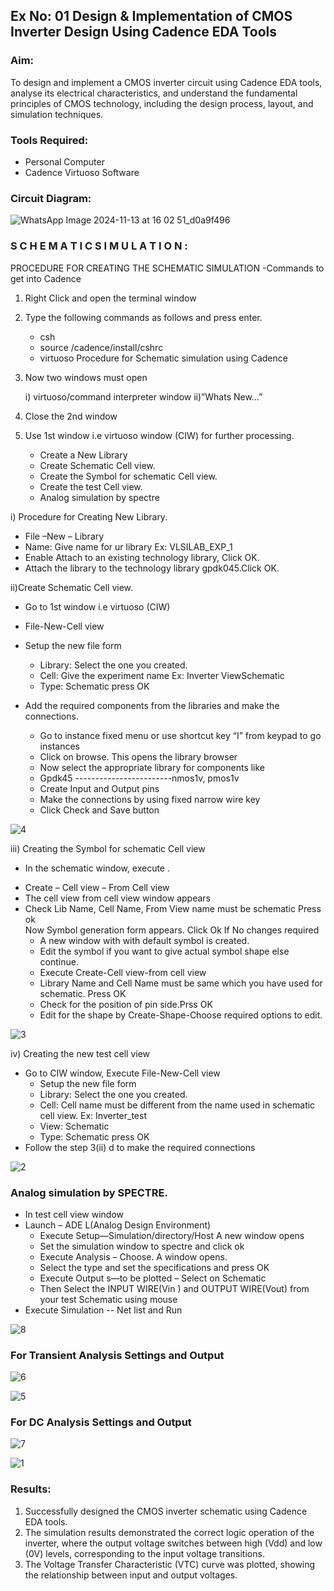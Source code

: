 ## Ex No: 01     Design & Implementation of CMOS Inverter Design Using Cadence EDA Tools 
### Aim:
To design and implement a CMOS inverter circuit using Cadence EDA tools, analyse its electrical characteristics, and understand the fundamental principles of CMOS technology, including the design process, layout, and simulation techniques.

### Tools Required:
   -	Personal Computer
   -	Cadence Virtuoso Software

### Circuit Diagram:

![WhatsApp Image 2024-11-13 at 16 02 51_d0a9f496](https://github.com/user-attachments/assets/1fa282d8-4a5e-4473-b7d9-555d3d9f7862)

### S C H E M A T I C S I M U L A T I O N :

PROCEDURE FOR CREATING THE SCHEMATIC SIMULATION -Commands to get into Cadence

1.	Right Click and open the terminal window
2.	Type the following commands as follows and press enter.
   
    -	csh
    -	source /cadence/install/cshrc
    -	virtuoso
Procedure for Schematic simulation using Cadence
 1.	Now two windows must open
    
	i) virtuoso/command interpreter window
	ii)”Whats New…”
 2.	Close the 2nd window
 3.	Use 1st window i.e virtuoso window (CIW) for further processing.
     
	   - Create a New Library
	   - Create Schematic Cell view.
	   - Create the Symbol for schematic Cell view.
	   - Create the test Cell view.
	   - Analog simulation by spectre

i) Procedure for Creating New Library.
- File –New – Library
- Name: Give name for ur library Ex: VLSILAB_EXP_1
- Enable Attach to an existing technology library, Click OK.
- Attach the library to the technology library gpdk045.Click OK.
		 
ii)Create Schematic Cell view.
- Go to 1st window i.e virtuoso (CIW)
- File-New-Cell view
- Setup the new file form
  + Library: Select the one you created.
  + Cell: Give the experiment name Ex: Inverter ViewSchematic
  + Type: Schematic press OK

    
- Add the required components from the libraries and make the connections.
  + Go to instance fixed menu or use shortcut key “I” from keypad to go instances
  + Click on browse. This opens the library browser
  + Now select the appropriate library for components like
  + Gpdk45 ------------------------nmos1v, pmos1v
  + Create Input and Output pins
  + Make the connections by using fixed narrow wire key
  + Click Check and Save button

![4](https://github.com/user-attachments/assets/4530ff4e-3114-4cf5-bda5-18fd68186f51)

iii) Creating the Symbol for schematic Cell view
- In the schematic window, execute . 
+ Create – Cell view – From Cell view
+ The cell view from cell view window appears
+ Check Lib Name, Cell Name, From View name must be schematic Press ok       	
Now Symbol generation form appears. Click Ok If No changes required
   - A new window with with default symbol is created.
   - Edit the symbol if you want to give actual symbol shape else continue.
   - Execute Create-Cell view-from cell view
   - Library Name and Cell Name must be same which you have used for schematic. Press OK
   - Check for the position of pin side.Prss OK
   - Edit for the shape by Create-Shape-Choose required options to edit.

![3](https://github.com/user-attachments/assets/8979d5c5-fc4c-45c8-904e-90af97b0dc42)

iv)	Creating the new test cell view
   - Go to CIW window, Execute File-New-Cell view
	  + Setup the new file form
	  + Library: Select the one you created.
	  + Cell: Cell name must be different from the name used in schematic cell view. Ex: Inverter_test
	  + View: Schematic
	  + Type: Schematic press OK
- Follow the step 3(ii) d to make the required connections

![2](https://github.com/user-attachments/assets/e96660be-992d-43c4-8ed2-87cad76c02c6)

### Analog simulation by SPECTRE.
- In test cell view window
- Launch – ADE L(Analog Design Environment)
  + Execute Setup—Simulation/directory/Host A new window opens
  + Set the simulation window to spectre and click ok
  + Execute Analysis – Choose. A window opens.
  + Select the type and set the specifications and press OK
  + Execute Output s—to be plotted – Select on Schematic
  + Then Select the INPUT WIRE(Vin ) and OUTPUT WIRE(Vout) from your test Schematic using mouse
- Execute Simulation -- Net list and Run

![8](https://github.com/user-attachments/assets/dfe8e7a1-fcde-4d26-b913-fe2448e4f1b8)


### For Transient Analysis Settings and Output
![6](https://github.com/user-attachments/assets/41158b07-d743-42d2-b416-ea3f15025d5d)


![5](https://github.com/user-attachments/assets/5d37d4ce-14fa-4aaf-bc8c-3f7a26497bc6)


### For DC Analysis Settings and Output
![7](https://github.com/user-attachments/assets/cfa14204-7a24-4b71-b39b-9fa981f95b27)
 

![1](https://github.com/user-attachments/assets/8a24b7aa-3a4d-44ed-a99e-ecda29b6b6dd)
 

### Results:
1.	Successfully designed the CMOS inverter schematic using Cadence EDA tools.
2.	The simulation results demonstrated the correct logic operation of the inverter, where the output voltage switches between high (Vdd) and low (0V) levels, corresponding to the input voltage transitions.
3.	The Voltage Transfer Characteristic (VTC) curve was plotted, showing the relationship between input and output voltages.











